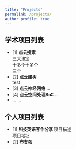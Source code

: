 ```yaml
---
title: "Projects"
permalink: /projects/
author_profile: true
---
```


## 学术项目列表

- [1] **点云搜索**   
  三大法宝  
  十多个十多个  
  三个
- [2] **点云建树**  
  test  
- [3] **点云神经网络**  ...
- [4] **点云空间处理SoC**  ...
- ... ...


## 个人项目列表

- [1] **科技英语写作分享**
  项目描述  
  项目地址  
- [2] **布吉岛**
